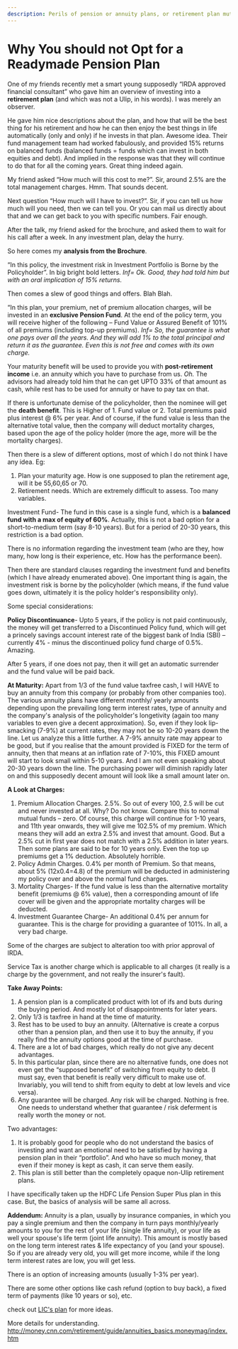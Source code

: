 ```yaml
---
description: Perils of pension or annuity plans, or retirement plan mutual funds.
---
```


# Why You should not Opt for a Readymade Pension Plan

One of my friends recently met a smart young supposedly “IRDA approved financial consultant” who gave him an overview of investing into a **retirement plan** (and which was not a Ulip, in his words). I was merely an observer.

He gave him nice descriptions about the plan, and how that will be the best thing for his retirement and how he can then enjoy the best things in life automatically (only and only) if he invests in that plan. Awesome idea. Their fund management team had worked fabulously, and provided 15% returns on balanced funds (balanced funds = funds which can invest in both equities and debt). And implied in the response was that they will continue to do that for all the coming years. Great thing indeed again.

My friend asked “How much will this cost to me?”. Sir, around 2.5% are the total management charges. Hmm. That sounds decent.

Next question “How much will I have to invest?”. Sir, if you can tell us how much will you need, then we can tell you. Or you can mail us directly about that and we can get back to you with specific numbers. Fair enough.

After the talk, my friend asked for the brochure, and asked them to wait for his call after a week. In any investment plan, delay the hurry.

So here comes my **analysis from the Brochure**.

“In this policy, the investment risk in Investment Portfolio is Borne by the Policyholder”. In big bright bold letters. *Inf= Ok. Good, they had told him but with an oral implication of 15% returns.*

Then comes a slew of good things and offers. Blah Blah.

“In this plan, your premium, net of premium allocation charges, will be invested in an **exclusive Pension Fund**. At the end of the policy term, you will receive higher of the following – Fund Value or Assured Benefit of 101% of all premiums (including top-up premiums). *Inf= So, the guarantee is what one pays over all the years. And they will add 1% to the total principal and return it as the guarantee. Even this is not free and comes with its own charge.*

Your maturity benefit will be used to provide you with **post-retirement income** i.e. an annuity which you have to purchase from us. *Oh.* The advisors had already told him that he can get UPTO 33% of that amount as cash, while rest has to be used for annuity or have to pay tax on that.

If there is unfortunate demise of the policyholder, then the nominee will get the **death benefit**. This is Higher of 1. Fund value or 2. Total premiums paid plus interest @ 6% per year. And of course, if the fund value is less than the alternative total value, then the company will deduct mortality charges, based upon the age of the policy holder (more the age, more will be the mortality charges).

Then there is a slew of different options, most of which I do not think I have any idea. Eg:

1.  Plan your maturity age. How is one supposed to plan the retirement age, will it be 55,60,65 or 70.
2.  Retirement needs. Which are extremely difficult to assess. Too many variables.

Investment Fund- The fund in this case is a single fund, which is a **balanced fund with a max of equity of 60%**. Actually, this is not a bad option for a short-to-medium term (say 8-10 years). But for a period of 20-30 years, this restriction is a bad option.

There is no information regarding the investment team (who are they, how many, how long is their experience, etc. How has the performance been).

Then there are standard clauses regarding the investment fund and benefits (which I have already enumerated above). One important thing is again, the investment risk is borne by the policyholder (which means, if the fund value goes down, ultimately it is the policy holder's responsibility only).

Some special considerations:

**Policy Discontinuance**- Upto 5 years, if the policy is not paid continuously, the money will get transferred to a Discontinued Policy fund, which will get a princely savings account interest rate of the biggest bank of India (SBI) – currently 4% - minus the discontinued policy fund charge of 0.5%. Amazing.

After 5 years, if one does not pay, then it will get an automatic surrender and the fund value will be paid back.

**At Maturity:** Apart from 1/3 of the fund value taxfree cash, I will HAVE to buy an annuity from this company (or probably from other companies too). The various annuity plans have different monthly/ yearly amounts depending upon the prevailing long term interest rates, type of annuity and the company's analysis of the policyholder's longetivity (again too many variables to even give a decent approximation). So, even if they look lip-smacking (7-9%) at current rates, they may not be so 10-20 years down the line. Let us analyze this a little further. A 7-9% annuity rate may appear to be good, but if you realise that the amount provided is FIXED for the term of annuity, then that means at an inflation rate of 7-10%, this FIXED amount will start to look small within 5-10 years. And I am not even speaking about 20-30 years down the line. The purchasing power will diminish rapidly later on and this supposedly decent amount will look like a small amount later on.

**A Look at Charges:**

1.  Premium Allocation Charges. 2.5%. So out of every 100, 2.5 will be cut and never invested at all. Why? Do not know. Compare this to normal mutual funds – zero. Of course, this charge will continue for 1-10 years, and 11th year onwards, they will give me 102.5% of my premium. Which means they will add an extra 2.5% and invest that amount. Good. But a 2.5% cut in first year does not match with a 2.5% addition in later years. Then some plans are said to be for 10 years only. Even the top up premiums get a 1% deduction. Absolutely horrible.
2.  Policy Admin Charges. 0.4% per month of Premium. So that means, about 5% (12x0.4=4.8) of the premium will be deducted in administering my policy over and above the normal fund charges.
3.  Mortality Charges- If the fund value is less than the alternative mortality benefit (premiums @ 6% value), then a corresponding amount of life cover will be given and the appropriate mortality charges will be deducted.
4.  Investment Guarantee Charge- An additional 0.4% per annum for guarantee. This is the charge for providing a guarantee of 101%. In all, a very bad charge.

Some of the charges are subject to alteration too with prior approval of IRDA.

Service Tax is another charge which is applicable to all charges (it really is a charge by the government, and not really the insurer's fault).

**Take Away Points:**

1.  A pension plan is a complicated product with lot of ifs and buts during the buying period. And mostly lot of disappointments for later years.
2.  Only 1/3 is taxfree in hand at the time of maturity.
3.  Rest has to be used to buy an annuity. (Alternative is create a corpus other than a pension plan, and then use it to buy the annuity, if you really find the annuity options good at the time of purchase.
4.  There are a lot of bad charges, which really do not give any decent advantages.
5.  In this particular plan, since there are no alternative funds, one does not even get the “supposed benefit” of switching from equity to debt. (I must say, even that benefit is really very difficult to make use of. Invariably, you will tend to shift from equity to debt at low levels and vice versa).
6.  Any guarantee will be charged. Any risk will be charged. Nothing is free. One needs to understand whether that guarantee / risk deferment is really worth the money or not.

Two advantages:

1.  It is probably good for people who do not understand the basics of investing and want an emotional need to be satisfied by having a pension plan in their “portfolio”. And who have so much money, that even if their money is kept as cash, it can serve them easily.
2.  This plan is still better than the completely opaque non-Ulip retirement plans.

I have specifically taken up the HDFC Life Pension Super Plus plan in this case. But, the basics of analysis will be same all across.

**Addendum:** Annuity is a plan, usually by insurance companies, in which you pay a single premium and then the company in turn pays monthly/yearly amounts to you for the rest of your life (single life annuity), or your life as well your spouse's life term (joint life annuity). This amount is mostly based on the long term interest rates & life expectancy of you (and your spouse). So if you are already very old, you will get more income, while if the long term interest rates are low, you will get less.

There is an option of increasing amounts (usually 1-3% per year).

There are some other options like cash refund (option to buy back), a fixed term of payments (like 10 years or so), etc.

check out [LIC's plan](https://licindia.in/Products/Pension-Plans/LIC-s-Jeevan-Akshay-VII) for more ideas.

More details for understanding. <http://money.cnn.com/retirement/guide/annuities_basics.moneymag/index.htm>
